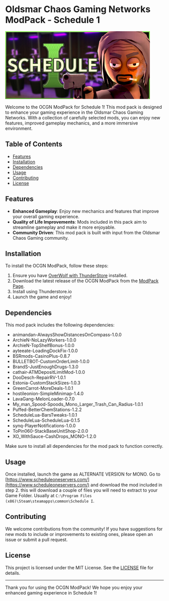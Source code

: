 # Oldsmar Chaos Gaming Networks ModPack - Schedule 1

![Schedule 1](https://raw.githubusercontent.com/ripsnortntear/OCGN_ModPack_Schedule_1/refs/heads/main/header.jpg)

Welcome to the OCGN ModPack for Schedule 1! This mod pack is designed to enhance your gaming experience in the Oldsmar Chaos Gaming Networks. With a collection of carefully selected mods, you can enjoy new features, improved gameplay mechanics, and a more immersive environment.

## Table of Contents

- [Features](#features)
- [Installation](#installation)
- [Dependencies](#dependencies)
- [Usage](#usage)
- [Contributing](#contributing)
- [License](#license)

## Features

- **Enhanced Gameplay**: Enjoy new mechanics and features that improve your overall gaming experience.
- **Quality of Life Improvements**: Mods included in this pack aim to streamline gameplay and make it more enjoyable.
- **Community Driven**: This mod pack is built with input from the Oldsmar Chaos Gaming community.

## Installation

To install the OCGN ModPack, follow these steps:

1. Ensure you have [OverWolf with ThunderStore](https://www.overwolf.com/app/thunderstore-thunderstore_mod_manager) installed.
2. Download the latest release of the OCGN ModPack from the [ModPack Page](https://thunderstore.io/c/schedule-i/p/Oldsmar_Chaos/).
3. Install using Thunderstore.io
4. Launch the game and enjoy!

## Dependencies

This mod pack includes the following dependencies:

- animandan-AlwaysShowDistancesOnCompass-1.0.0
- ArchieN-NoLazyWorkers-1.0.0
- ArchieN-TopShelfBonus-1.0.0
- ayteeate-LoadingDockFix-1.0.0
- BSRmods-CasinoPlus-0.8.7
- BULLETBOT-CustomOrderLimit-1.0.0
- BrandS-JustEnoughDrugs-1.3.0
- cathair-ATMDepositLimitMod-1.0.0
- DooDesch-RepairRV-1.0.1
- Estonia-CustomStackSizes-1.0.3
- GreenCarrot-MoreDeals-1.0.1
- hostileonion-SimpleMinimap-1.4.0
- LavaGang-MelonLoader-0.7.0
- My_man_Spood-Spoods_Mono_Larger_Trash_Can_Radius-1.0.1
- Puffed-BetterChemStations-1.2.2
- ScheduleLua-BarsTweaks-1.0.1
- ScheduleLua-ScheduleLua-0.1.5
- synq-PlayerNotifications-1.0.0
- ToPin060-StackBaseUnitShop-2.0.0
- XO_WithSauce-CashDrops_MONO-1.2.0

Make sure to install all dependencies for the mod pack to function correctly.

## Usage

Once installed, launch the game as ALTERNATE VERSION for MONO. Go to [https://www.scheduleoneservers.com/](https://www.scheduleoneservers.com/) and download the mod included in step 2. this will download a couple of files you will need to extract to your Game Folder. Usually at `C:\Program Files (x86)\Steam\steamapps\common\Schedule I`.

## Contributing

We welcome contributions from the community! If you have suggestions for new mods to include or improvements to existing ones, please open an issue or submit a pull request.

## License

This project is licensed under the MIT License. See the [LICENSE](LICENSE.md) file for details.

---

Thank you for using the OCGN ModPack! We hope you enjoy your enhanced gaming experience in Schedule 1!
